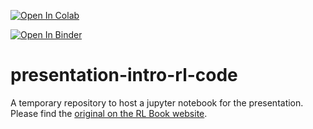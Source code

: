 [![Open In Colab](https://colab.research.google.com/assets/colab-badge.svg)](https://colab.research.google.com/github/philwinder/presentation-intro-rl-code/blob/main/index.ipynb)

[![Open In Binder](https://mybinder.org/badge_logo.svg)](https://mybinder.org/v2/gh/philwinder/presentation-intro-rl-code/HEAD?filepath=index.ipynb)

# presentation-intro-rl-code

A temporary repository to host a jupyter notebook for the presentation. Please find the [original on the RL Book website](https://rl-book.com/learn/mdp/code_driven_intro/?utm_source=winder&utm_medium=notebook&utm_campaign=rl).
